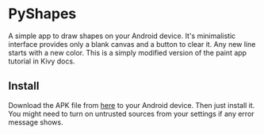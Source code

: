 # PyShapes

A simple app to draw shapes on your Android device. It's minimalistic interface provides only a blank canvas and a button to clear it. Any new line starts with a new color. This is a simply modified version of the paint app tutorial in Kivy docs.

## Install
Download the APK file from [here](https://github.com/mnzr/PyShapes/blob/master/bin/PyShapes-1.0-debug.apk?raw=true) to your Android device. Then just install it. You might need to turn on untrusted sources from your settings if any error message shows.
